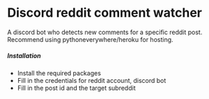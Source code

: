 # Discord reddit comment watcher

A discord bot who detects new comments for a specific reddit post. Recommend using pythoneverywhere/heroku for hosting. 

##### Installation
- Install the required packages
- Fill in the credentials for reddit account, discord bot
- Fill in the post id and the target subreddit
